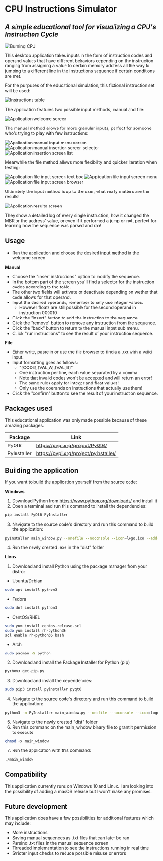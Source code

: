 # CPU Instructions Simulator
## _A simple educational tool for visualizing a CPU's Instruction Cycle_

![Burning CPU](https://i.imgur.com/gljhnE7.jpg)

This desktop application takes inputs in the form of instruction codes and operand values that have different behaviors depending on the instruction ranging from assigning a value to certain memory address all the way to jumping to a different line in the instructions sequence if certain conditions are met. 

For the purpuses of the educational simulation, this fictional instruction set will be used:

![Instructions table](https://i.imgur.com/qH8rlrT.png)

The application features two possible input methods, manual and file:

![Application welcome screen](https://i.imgur.com/hFqz7Tx.png)

The manual method allows for more granular inputs, perfect for someone who's trying to play with few instructions:

![Application manual input menu screen](https://i.imgur.com/wiGIkJC.png)
![Application manual insertion screen selector](https://i.imgur.com/Eno1Jct.png)
![Application insertion screen list](https://i.imgur.com/VeMaxMW.png)

Meanwhile the file method allows more flexibility and quicker iteration when testing:

![Application file input screen text box](https://i.imgur.com/8FUYxwZ.png)
![Application file input screen menu](https://i.imgur.com/MhzND8q.png)
![Application file input screen browser](https://i.imgur.com/yRrZz1Y.png)

Ultimately the input method is up to the user, what really matters are the results!

![Application results screen](https://i.imgur.com/G1vsNKM.png)

They show a detailed log of every single instruction, how it changed the MBR or the address' value, or even if it performed a jump or not, perfect for learning how the sequence was parsed and ran!


## Usage

- Run the application and choose the desired input method in the welcome screen

**Manual**
  * Choose the "insert instructions" option to modify the sequence.
  * In the bottom part of the screen you'll find a selector for the instruction codes according to the table.
  * The other two fields will activate or deactivate depending on wether that code allows for that operand.
  * Input the desired operands, remember to only use integer values.
    * However floats are still possible for the second operand in instruction 000010
  * Click the "insert" button to add the instruction to the sequence.
  * Click the "remove" button to remove any instruction from the sequence.
  * Click the "back" button to return to the manual input sub menu.
  * CLick "run instructions" to see the result of your instruction sequence.

**File**
  * Either write, paste in or use the file browser to find a a .txt with a valid input.
  * Input formatting goes as follows:
    * "[CODE],[VAL_A],[VAL_B]"
    * One instruction per line, each value separated by a comma
    * Note that invalid codes won't be accepted and will return an error!
    * The same rules apply for integer and float values!
    * Only use the operands on instructions that actually use them!
  * Click the "confirm" button to see the result of your instruction sequence.

## Packages used

This educational application was only made possible because of these amazing packages.

| Package | Link |
| ------ | ------ |
| PyQt6 | https://pypi.org/project/PyQt6/ |
| PyInstaller | https://pypi.org/project/pyinstaller/ |

## Building the application

If you want to build the application yourself from the source code:

**Windows**
1. Download Python from https://www.python.org/downloads/ and install it
2. Open a terminal and run this command to install the dependencies:
```sh
pip install PyQt6 PyInstaller
```
3. Navigate to the source code's directory and run this command to build the application:
```sh
pyInstaller main_window.py --onefile --noconsole --icon=logo.ico --add-data "resources;resources"
```
4. Run the newly created .exe in the "dist" folder

**Linux**
1. Download and install Python using the package manager from your distro:
* Ubuntu/Debian
```sh
sudo apt install python3
```
* Fedora
```sh
sudo dnf install python3
```
* CentOS/RHEL
```sh
sudo yum install centos-release-scl
sudo yum install rh-python36
scl enable rh-python36 bash
```
* Arch
```sh
sudo pacman -S python
```
2. Download and install the Package Installer for Python (pip):
```sh
python3 get-pip.py
```
3. Download and install the dependencies:
```sh
sudo pip3 install pyinstaller pyqt6
```
4. Navigate to the source code's directory and run this command to build the application:
```sh
python3 -m PyInstaller main_window.py --onefile --noconsole --icon=logo.ico --add-data "resources:resources"
```
5. Navigate to the newly created "dist" folder
6. Run this command on the main_window binary file to grant it permission to execute
```sh
chmod +x main_window
```
7. Run the application with this command:
```sh
./main_window
```

## Compatibility

This application currently runs on Windows 10 and Linux. I am looking into the possibility of adding a macOS release but I won't make any promises.

## Future development

This application does have a few possibilities for additional features which may include:

- More instructions
- Saving manual sequences as .txt files that can later be ran
- Parsing .txt files in the manual sequence screen 
- Threaded implementation to see the instructions running in real time
- Stricter input checks to reduce possible misuse or errors